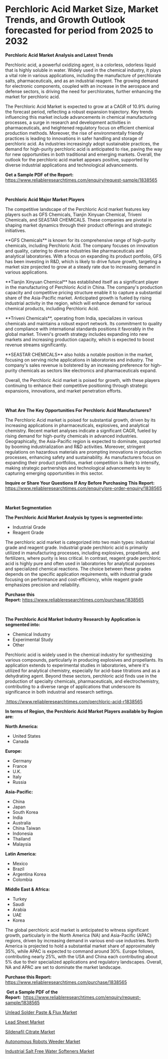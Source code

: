 <p><h1>Perchloric Acid Market Size, Market Trends, and Growth Outlook forecasted for period from 2025 to 2032</h1></p><p><strong>Perchloric Acid Market Analysis and Latest Trends</strong></p>
<p><p>Perchloric acid, a powerful oxidizing agent, is a colorless, odorless liquid that is highly soluble in water. Widely used in the chemical industry, it plays a vital role in various applications, including the manufacture of perchlorate salts, pharmaceuticals, and as an industrial reagent. The growing demand for electronic components, coupled with an increase in the aerospace and defense sectors, is driving the need for perchlorates, further enhancing the market for perchloric acid.</p><p>The Perchloric Acid Market is expected to grow at a CAGR of 10.9% during the forecast period, reflecting a robust expansion trajectory. Key trends influencing this market include advancements in chemical manufacturing processes, a surge in research and development activities in pharmaceuticals, and heightened regulatory focus on efficient chemical production methods. Moreover, the rise of environmentally friendly practices is leading to innovations in safer handling and storage of perchloric acid. As industries increasingly adopt sustainable practices, the demand for high-purity perchloric acid is anticipated to rise, paving the way for new opportunities in both traditional and emerging markets. Overall, the outlook for the perchloric acid market appears positive, supported by diverse industrial applications and technological advancements.</p></p>
<p><strong>Get a Sample PDF of the Report:&nbsp;</strong> <a href="https://www.reliableresearchtimes.com/enquiry/request-sample/1838565?utm_campaign=2240&utm_medium=2&utm_source=Github&utm_content=ia&utm_term=31012025&utm_id=perchloric-acid">https://www.reliableresearchtimes.com/enquiry/request-sample/1838565</a></p>
<p>&nbsp;</p>
<p><strong>Perchloric Acid Major Market Players</strong></p>
<p><p>The competitive landscape of the Perchloric Acid market features key players such as GFS Chemicals, Tianjin Xinyuan Chemical, Triveni Chemicals, and SEASTAR CHEMICALS. These companies are pivotal in shaping market dynamics through their product offerings and strategic initiatives.</p><p>**GFS Chemicals** is known for its comprehensive range of high-purity chemicals, including Perchloric Acid. The company focuses on innovation and quality, catering to diverse industries like pharmaceuticals and analytical laboratories. With a focus on expanding its product portfolio, GFS has been investing in R&D, which is likely to drive future growth, targeting a market size projected to grow at a steady rate due to increasing demand in various applications.</p><p>**Tianjin Xinyuan Chemical** has established itself as a significant player in the manufacturing of Perchloric Acid in China. The company's production capacity and competitive pricing structure enable it to capture a substantial share of the Asia-Pacific market. Anticipated growth is fueled by rising industrial activity in the region, which will enhance demand for various chemical products, including Perchloric Acid.</p><p>**Triveni Chemicals**, operating from India, specializes in various chemicals and maintains a robust export network. Its commitment to quality and compliance with international standards positions it favorably in the global market. Triveni's growth strategy includes expanding into new markets and increasing production capacity, which is expected to boost revenue streams significantly.</p><p>**SEASTAR CHEMICALS** also holds a notable position in the market, focusing on serving niche applications in laboratories and industry. The company's sales revenue is bolstered by an increasing preference for high-purity chemicals as sectors like electronics and pharmaceuticals expand.</p><p>Overall, the Perchloric Acid market is poised for growth, with these players continuing to enhance their competitive positioning through strategic expansions, innovations, and market penetration efforts.</p></p>
<p>&nbsp;</p>
<p><strong>What Are The Key Opportunities For Perchloric Acid Manufacturers?</strong></p>
<p><p>The Perchloric Acid market is poised for substantial growth, driven by its increasing applications in pharmaceuticals, explosives, and analytical chemistry. Recent market analyses indicate a significant CAGR, fueled by rising demand for high-purity chemicals in advanced industries. Geographically, the Asia-Pacific region is expected to dominate, supported by booming industrialization and R&D activities. Moreover, stringent regulations on hazardous materials are prompting innovations in production processes, enhancing safety and sustainability. As manufacturers focus on expanding their product portfolios, market competition is likely to intensify, making strategic partnerships and technological advancements key to capturing emerging opportunities in this sector.</p></p>
<p><strong>Inquire or Share Your Questions If Any Before Purchasing This Report:</strong> <a href="https://www.reliableresearchtimes.com/enquiry/pre-order-enquiry/1838565?utm_campaign=2240&utm_medium=2&utm_source=Github&utm_content=ia&utm_term=31012025&utm_id=perchloric-acid">https://www.reliableresearchtimes.com/enquiry/pre-order-enquiry/1838565</a></p>
<p>&nbsp;</p>
<p><strong>Market Segmentation</strong></p>
<p><strong>The Perchloric Acid Market Analysis by types is segmented into:</strong></p>
<p><ul><li>Industrial Grade</li><li>Reagent Grade</li></ul></p>
<p><p>The perchloric acid market is categorized into two main types: industrial grade and reagent grade. Industrial grade perchloric acid is primarily utilized in manufacturing processes, including explosives, propellants, and fertilizers, where purity is less critical. In contrast, reagent grade perchloric acid is highly pure and often used in laboratories for analytical purposes and specialized chemical reactions. The choice between these grades depends on the specific application requirements, with industrial grade focusing on performance and cost-efficiency, while reagent grade emphasizes precision and reliability.</p></p>
<p><strong>Purchase this Report:&nbsp;</strong><a href="https://www.reliableresearchtimes.com/purchase/1838565?utm_campaign=2240&utm_medium=2&utm_source=Github&utm_content=ia&utm_term=31012025&utm_id=perchloric-acid">https://www.reliableresearchtimes.com/purchase/1838565</a></p>
<p>&nbsp;</p>
<p><strong>The Perchloric Acid Market Industry Research by Application is segmented into:</strong></p>
<p><ul><li>Chemical Industry</li><li>Experimental Study</li><li>Other</li></ul></p>
<p><p>Perchloric acid is widely used in the chemical industry for synthesizing various compounds, particularly in producing explosives and propellants. Its application extends to experimental studies in laboratories, where it's utilized for analytical chemistry, especially for acid-base titrations and as a dehydrating agent. Beyond these sectors, perchloric acid finds use in the production of specialty chemicals, pharmaceuticals, and electrochemistry, contributing to a diverse range of applications that underscore its significance in both industrial and research settings.</p></p>
<p><a href="https://www.reliableresearchtimes.com/perchloric-acid-r1838565?utm_campaign=2240&utm_medium=2&utm_source=Github&utm_content=ia&utm_term=31012025&utm_id=perchloric-acid">&nbsp;https://www.reliableresearchtimes.com/perchloric-acid-r1838565</a></p>
<p><strong>In terms of Region, the Perchloric Acid Market Players available by Region are:</strong></p>
<p>
    <p> <strong> North America: </strong>
        <ul>
            <li>United States</li>
            <li>Canada</li>
        </ul>
        </p> 
    <p> <strong> Europe: </strong>
        <ul>
            <li>Germany</li>
            <li>France</li>
            <li>U.K.</li>
            <li>Italy</li>
            <li>Russia</li>
        </ul>
        </p> 
    <p> <strong> Asia-Pacific: </strong>
        <ul>
            <li>China</li>
            <li>Japan</li>
            <li>South Korea</li>
            <li>India</li>
            <li>Australia</li>
            <li>China Taiwan</li>
            <li>Indonesia</li>
            <li>Thailand</li>
            <li>Malaysia</li>
        </ul>
        </p> 
    <p> <strong> Latin America: </strong>
        <ul>
            <li>Mexico</li>
            <li>Brazil</li>
            <li>Argentina Korea</li>
            <li>Colombia</li>
        </ul>
        </p> 
    <p> <strong> Middle East & Africa: </strong>
        <ul>
            <li>Turkey</li>
            <li>Saudi</li>
            <li>Arabia</li>
            <li>UAE</li>
            <li>Korea</li>
        </ul>
    </p>
    </p>
<p><p>The global perchloric acid market is anticipated to witness significant growth, particularly in the North America (NA) and Asia-Pacific (APAC) regions, driven by increasing demand in various end-use industries. North America is projected to hold a substantial market share of approximately 35%, while APAC is expected to command around 30%. Europe follows, contributing nearly 25%, with the USA and China each contributing about 5% due to their specialized applications and regulatory landscapes. Overall, NA and APAC are set to dominate the market landscape.</p></p>
<p><strong>Purchase this Report: </strong><a href="https://www.reliableresearchtimes.com/purchase/1838565?utm_campaign=2240&utm_medium=2&utm_source=Github&utm_content=ia&utm_term=31012025&utm_id=perchloric-acid">https://www.reliableresearchtimes.com/purchase/1838565</a></p>
<p>&nbsp;<strong>Get a Sample PDF of the Report:&nbsp;&nbsp;</strong><a href="https://www.reliableresearchtimes.com/enquiry/request-sample/1838565?utm_campaign=2240&utm_medium=2&utm_source=Github&utm_content=ia&utm_term=31012025&utm_id=perchloric-acid">https://www.reliableresearchtimes.com/enquiry/request-sample/1838565</a></p>
<p><strong></strong></p>
<p><p><a href="https://www.linkedin.com/pulse/unlead-solder-paste-flux-market-size-share-analysis-for2025-leupe?utm_campaign=2240&utm_medium=2&utm_source=Github&utm_content=ia&utm_term=31012025&utm_id=perchloric-acid">Unlead Solder Paste & Flux Market</a></p><p><a href="https://www.linkedin.com/pulse/lead-sheet-market-projections-2025-2032-growing-146-cagr-az9ue?utm_campaign=2240&utm_medium=2&utm_source=Github&utm_content=ia&utm_term=31012025&utm_id=perchloric-acid">Lead Sheet Market</a></p><p><a href="https://github.com/stillsfloria19981/Market-Research-Report-List-1/blob/main/sildenafil-citrate-market.md?utm_campaign=2240&utm_medium=2&utm_source=Github&utm_content=ia&utm_term=31012025&utm_id=perchloric-acid">Sildenafil Citrate Market</a></p><p><a href="https://www.linkedin.com/pulse/how-new-trends-shaping-autonomous-robots-weeder-market-5gmof?utm_campaign=2240&utm_medium=2&utm_source=Github&utm_content=ia&utm_term=31012025&utm_id=perchloric-acid">Autonomous Robots Weeder Market</a></p><p><a href="https://www.linkedin.com/pulse/annual-growth-industrial-salt-free-water-softeners-market-58bic?utm_campaign=2240&utm_medium=2&utm_source=Github&utm_content=ia&utm_term=31012025&utm_id=perchloric-acid">Industrial Salt Free Water Softeners Market</a></p></p>